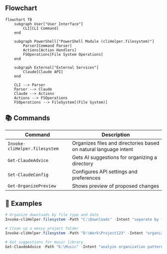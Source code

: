 <!-- clihelper. -->

## Flowchart

```mermaid
flowchart TB
    subgraph User["User Interface"]
        CLI[CLI Command]
    end

    subgraph PowerShell["PowerShell Module (cliHelper.filesystem)"]
        Parser[Command Parser]
        Actions[Action Handlers]
        FSOperations[File System Operations]
    end

    subgraph External["External Services"]
        Claude[Claude API]
    end

    CLI --> Parser
    Parser --> Claude
    Claude --> Actions
    Actions --> FSOperations
    FSOperations --> FileSystem[(File System)]
```

## 📚 Commands

| Command                       | Description                                                      |
| ----------------------------- | ---------------------------------------------------------------- |
| `Invoke-cliHelper.filesystem` | Organizes files and directories based on natural language intent |
| `Get-ClaudeAdvice`            | Gets AI suggestions for organizing a directory                   |
| `Set-ClaudeConfig`            | Configures API settings and preferences                          |
| `Get-OrganizePreview`         | Shows preview of proposed changes                                |

## 🎯 Examples

```powershell
# Organize downloads by file type and date
Invoke-cliHelper.filesystem -Path "C:\Downloads" -Intent "separate by file type and create dated folders"

# Clean up a messy project folder
Invoke-cliHelper.filesystem -Path "D:\Work\Project123" -Intent "organize by component type and maintain git structure"

# Get suggestions for music library
Get-ClaudeAdvice -Path "E:\Music" -Intent "analyze organization patterns"
```
